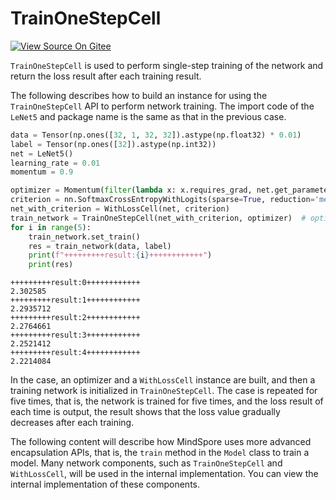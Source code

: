 # TrainOneStepCell

[![View Source On Gitee](https://gitee.com/mindspore/docs/raw/r1.3/resource/_static/logo_source.png)](https://gitee.com/mindspore/docs/blob/r1.3/docs/mindspore/programming_guide/source_en/trainonestepcell.md)

`TrainOneStepCell` is used to perform single-step training of the network and return the loss result after each training result.

The following describes how to build an instance for using the `TrainOneStepCell` API to perform network training. The import code of the `LeNet5` and package name is the same as that in the previous case.

```python
data = Tensor(np.ones([32, 1, 32, 32]).astype(np.float32) * 0.01)
label = Tensor(np.ones([32]).astype(np.int32))
net = LeNet5()
learning_rate = 0.01
momentum = 0.9

optimizer = Momentum(filter(lambda x: x.requires_grad, net.get_parameters()), learning_rate, momentum)
criterion = nn.SoftmaxCrossEntropyWithLogits(sparse=True, reduction='mean')
net_with_criterion = WithLossCell(net, criterion)
train_network = TrainOneStepCell(net_with_criterion, optimizer)  # optimizer
for i in range(5):
    train_network.set_train()
    res = train_network(data, label)
    print(f"+++++++++result:{i}++++++++++++")
    print(res)
```

```text
+++++++++result:0++++++++++++
2.302585
+++++++++result:1++++++++++++
2.2935712
+++++++++result:2++++++++++++
2.2764661
+++++++++result:3++++++++++++
2.2521412
+++++++++result:4++++++++++++
2.2214084
```

In the case, an optimizer and a `WithLossCell` instance are built, and then a training network is initialized in `TrainOneStepCell`. The case is repeated for five times, that is, the network is trained for five times, and the loss result of each time is output, the result shows that the loss value gradually decreases after each training.

The following content will describe how MindSpore uses more advanced encapsulation APIs, that is, the `train` method in the `Model` class to train a model. Many network components, such as `TrainOneStepCell` and `WithLossCell`, will be used in the internal implementation.
You can view the internal implementation of these components.
